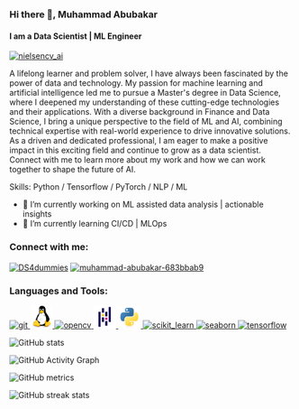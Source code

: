 ### Hi there 👋, Muhammad Abubakar
#### I am a Data Scientist | ML Engineer

<p align="left"> <a href="https://twitter.com/DS4dummies" target="blank"><img src="https://img.shields.io/twitter/follow/DS4dummies?logo=twitter&style=for-the-badge" alt="nielsencv_ai" /></a> </p>

A lifelong learner and problem solver, I have always been fascinated by the power of data and technology. My passion for machine learning and artificial intelligence led me to pursue a Master's degree in Data Science, where I deepened my understanding of these cutting-edge technologies and their applications. With a diverse background in Finance and Data Science, I bring a unique perspective to the field of ML and AI, combining technical expertise with real-world experience to drive innovative solutions. As a driven and dedicated professional, I am eager to make a positive impact in this exciting field and continue to grow as a data scientist. Connect with me to learn more about my work and how we can work together to shape the future of AI.

Skills: Python / Tensorflow / PyTorch / NLP / ML

- 🔭 I’m currently working on ML assisted data analysis | actionable insights 
- 🌱 I’m currently learning CI/CD | MLOps 


<h3 align="left">Connect with me:</h3>
<p align="left">
<a href="https://twitter.com/DS4dummies" target="blank"><img align="center" src="https://raw.githubusercontent.com/rahuldkjain/github-profile-readme-generator/master/src/images/icons/Social/twitter.svg" alt="DS4dummies" height="30" width="40" /></a>
<a href="https://www.linkedin.com/in/muhammad-abubakar-683bbab9/" target="blank"><img align="center" src="https://raw.githubusercontent.com/rahuldkjain/github-profile-readme-generator/master/src/images/icons/Social/linked-in-alt.svg" alt="muhammad-abubakar-683bbab9" height="30" width="40" /></a>
</p>


<h3 align="left">Languages and Tools:</h3>

</a> <a href="https://git-scm.com/" target="_blank" rel="noreferrer"> <img src="https://www.vectorlogo.zone/logos/git-scm/git-scm-icon.svg" alt="git" width="40" height="40"/> </a> <a href="https://www.linux.org/" target="_blank" rel="noreferrer"> <img src="https://raw.githubusercontent.com/devicons/devicon/master/icons/linux/linux-original.svg" alt="linux" width="40" height="40"/> </a> <a href="https://opencv.org/" target="_blank" rel="noreferrer"> <img src="https://www.vectorlogo.zone/logos/opencv/opencv-icon.svg" alt="opencv" width="40" height="40"/> </a> <a href="https://pandas.pydata.org/" target="_blank" rel="noreferrer"> <img src="https://raw.githubusercontent.com/devicons/devicon/2ae2a900d2f041da66e950e4d48052658d850630/icons/pandas/pandas-original.svg" alt="pandas" width="40" height="40"/> </a> <a href="https://www.python.org" target="_blank" rel="noreferrer"> <img src="https://raw.githubusercontent.com/devicons/devicon/master/icons/python/python-original.svg" alt="python" width="40" height="40"/> </a> <a href="https://scikit-learn.org/" target="_blank" rel="noreferrer"> <img src="https://upload.wikimedia.org/wikipedia/commons/0/05/Scikit_learn_logo_small.svg" alt="scikit_learn" width="40" height="40"/> </a> <a href="https://seaborn.pydata.org/" target="_blank" rel="noreferrer"> <img src="https://seaborn.pydata.org/_images/logo-mark-lightbg.svg" alt="seaborn" width="40" height="40"/> </a> <a href="https://www.tensorflow.org" target="_blank" rel="noreferrer"> <img src="https://www.vectorlogo.zone/logos/tensorflow/tensorflow-icon.svg" alt="tensorflow" width="40" height="40"/> </a> 

</p>
 

 <!--[![Top Langs](https://github-readme-stats.vercel.app/api/top-langs/?username=abubakarjutt)](https://github.com/anuraghazra/github-readme-stats)-->

![GitHub stats](https://github-readme-stats.vercel.app/api?username=abubakarjutt&show_icons=true&theme=dark&locale=en)  

![GitHub Activity Graph](https://activity-graph.herokuapp.com/graph?username=abubakarjutt)  

![GitHub metrics](https://metrics.lecoq.io/abubakarjutt)  

![GitHub streak stats](https://streak-stats.demolab.com/?user=abubakarjutt)  


